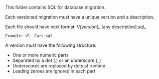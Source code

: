 This folder contains SQL for database migration.

Each versioned migration must have a unique version and a description.

Each file should have next format:
    _V[version]__ [any description].sql_
    
    Example: V1__Cars.sql
    
A version must have the following structure:    
* One or more numeric parts 
* Separated by a dot (.) or an underscore (_)
* Underscores are replaced by dots at runtime
* Leading zeroes are ignored in each part

